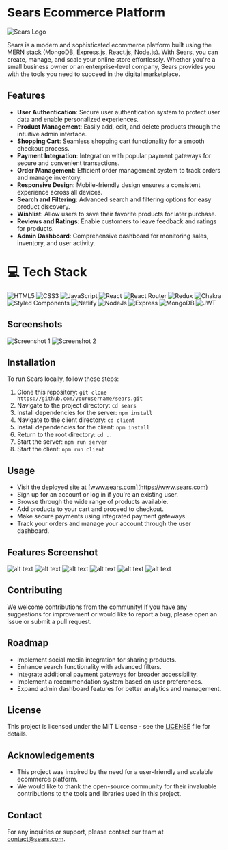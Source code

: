 # Sears Ecommerce Platform

![Sears Logo](https://cdn.cookielaw.org/logos/cc9a8230-03c2-46ab-afe1-51ced9dc71c0/71ac662c-41e9-44cb-8c9b-44652e593b65/c8c533ef-64bd-4950-af09-34e70e96b405/sears_logo.png)

Sears is a modern and sophisticated ecommerce platform built using the MERN stack (MongoDB, Express.js, React.js, Node.js). With Sears, you can create, manage, and scale your online store effortlessly. Whether you're a small business owner or an enterprise-level company, Sears provides you with the tools you need to succeed in the digital marketplace.

## Features

- **User Authentication**: Secure user authentication system to protect user data and enable personalized experiences.
- **Product Management**: Easily add, edit, and delete products through the intuitive admin interface.
- **Shopping Cart**: Seamless shopping cart functionality for a smooth checkout process.
- **Payment Integration**: Integration with popular payment gateways for secure and convenient transactions.
- **Order Management**: Efficient order management system to track orders and manage inventory.
- **Responsive Design**: Mobile-friendly design ensures a consistent experience across all devices.
- **Search and Filtering**: Advanced search and filtering options for easy product discovery.
- **Wishlist**: Allow users to save their favorite products for later purchase.
- **Reviews and Ratings**: Enable customers to leave feedback and ratings for products.
- **Admin Dashboard**: Comprehensive dashboard for monitoring sales, inventory, and user activity.

# 💻 Tech Stack
![HTML5](https://img.shields.io/badge/html5-%23E34F26.svg?style=for-the-badge&logo=html5&logoColor=white) 
![CSS3](https://img.shields.io/badge/css3-%231572B6.svg?style=for-the-badge&logo=css3&logoColor=white) 
![JavaScript](https://img.shields.io/badge/javascript-%23323330.svg?style=for-the-badge&logo=javascript&logoColor=%23F7DF1E) 
![React](https://img.shields.io/badge/react-%2320232a.svg?style=for-the-badge&logo=react&logoColor=%2361DAFB) 
![React Router](https://img.shields.io/badge/React_Router-CA4245?style=for-the-badge&logo=react-router&logoColor=white) 
![Redux](https://img.shields.io/badge/Redux-593D88?style=for-the-badge&logo=redux&logoColor=white)
![Chakra](https://img.shields.io/badge/chakra-%234ED1C5.svg?style=for-the-badge&logo=chakraui&logoColor=white) 
![Styled Components](https://img.shields.io/badge/styled--components-DB7093?style=for-the-badge&logo=styled-components&logoColor=white) 
![Netlify](https://img.shields.io/badge/netlify-%23000000.svg?style=for-the-badge&logo=netlify&logoColor=#00C7B7) 
![NodeJs](https://img.shields.io/badge/Node%20js-339933?style=for-the-badge&logo=nodedotjs&logoColor=white)
![Express](https://img.shields.io/badge/Express%20js-000000?style=for-the-badge&logo=express&logoColor=white)
![MongoDB](https://img.shields.io/badge/MongoDB-4EA94B?style=for-the-badge&logo=mongodb&logoColor=white)
![JWT](https://img.shields.io/badge/JWT-000000?style=for-the-badge&logo=JSON%20web%20tokens&logoColor=white)


## Screenshots


![Screenshot 1](<client/src/assets/sears-screenshots/Screenshot 2024-02-12 231550.png>)
![Screenshot 2](<client/src/assets/sears-screenshots/Screenshot 2024-02-12 231858.png>)



## Installation

To run Sears locally, follow these steps:

1. Clone this repository: `git clone https://github.com/yourusername/sears.git`
2. Navigate to the project directory: `cd sears`
3. Install dependencies for the server: `npm install`
4. Navigate to the client directory: `cd client`
5. Install dependencies for the client: `npm install`
6. Return to the root directory: `cd ..`
7. Start the server: `npm run server`
8. Start the client: `npm run client`

## Usage

- Visit the deployed site at [www.sears.com](https://www.sears.com)
- Sign up for an account or log in if you're an existing user.
- Browse through the wide range of products available.
- Add products to your cart and proceed to checkout.
- Make secure payments using integrated payment gateways.
- Track your orders and manage your account through the user dashboard.

## Features Screenshot
![alt text](<client/src/assets/sears-screenshots/Screenshot 2024-02-12 232019.png>)
![alt text](<client/src/assets/sears-screenshots/Screenshot 2024-02-12 232019.png>)
![alt text](<client/src/assets/sears-screenshots/Screenshot 2024-02-12 232043.png>)
![alt text](<client/src/assets/sears-screenshots/Screenshot 2024-02-12 232123.png>)
![alt text](<client/src/assets/sears-screenshots/Screenshot 2024-02-12 232123.png>)
![alt text](<client/src/assets/sears-screenshots/Screenshot 2024-02-12 232155.png>)

## Contributing

We welcome contributions from the community! If you have any suggestions for improvement or would like to report a bug, please open an issue or submit a pull request.

## Roadmap

- Implement social media integration for sharing products.
- Enhance search functionality with advanced filters.
- Integrate additional payment gateways for broader accessibility.
- Implement a recommendation system based on user preferences.
- Expand admin dashboard features for better analytics and management.

## License

This project is licensed under the MIT License - see the [LICENSE](LICENSE) file for details.

## Acknowledgements

- This project was inspired by the need for a user-friendly and scalable ecommerce platform.
- We would like to thank the open-source community for their invaluable contributions to the tools and libraries used in this project.

## Contact

For any inquiries or support, please contact our team at contact@sears.com.
